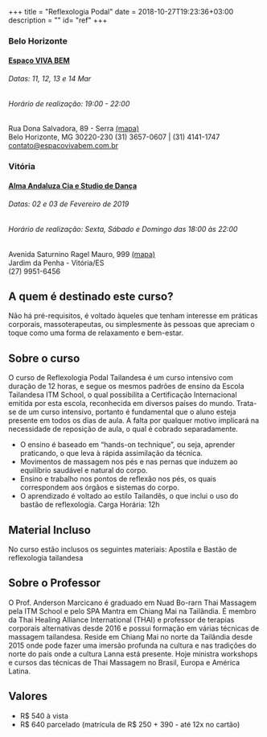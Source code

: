 +++
title = "Reflexologia Podal"
date = 2018-10-27T19:23:36+03:00
description = ""
id= "ref"
+++

### Belo Horizonte
#### [Espaço VIVA BEM](https://www.vivabemespacoholistico.com.br) 
###### Datas: 11, 12, 13 e 14 Mar 
###### Horário de realização: 19:00 - 22:00
Rua Dona Salvadora, 89 - Serra   [(mapa)](https://goo.gl/maps/EBh7uivfFe92)  
Belo Horizonte, MG 30220-230
(31) 3657-0607 | (31) 4141-1747  
[contato@espacovivabem.com.br](contato@espacovivabem.com.br) 


<!-- ### Rio de Janeiro
#### [A Árvore](https://www.facebook.com/aarvoreioga/) 
###### Datas: 22 e 23 de Novembro 2018
###### Horário de realização: Quinta e Sexta das 10:00 às 18:00
Rua Paulino Fernandes, 58 sala 203   [(mapa)](https://goo.gl/maps/R7oUkr9QkHS2)  
Botafogo - Rio de Janeiro/RJ   
(21) 99812-4624   
[aarvoreiyengaryoga@gmail.com](mailto:aarvoreiyengaryoga@gmail.com)   -->

### Vitória
#### [Alma Andaluza Cia e Studio de Dança](http://www.almaandaluza.com.br)
###### Datas: 02 e 03 de Fevereiro de 2019
###### Horário de realização: Sexta, Sábado e Domingo das 18:00 às 22:00
Avenida Saturnino Ragel Mauro, 999  [(mapa)](https://goo.gl/maps/V5w2kocXmZ62)  
Jardim da Penha - Vitória/ES  
(27) 9951-6456  




## A quem é destinado este curso?
Não há pré-requisitos, é voltado àqueles que tenham interesse em práticas corporais, massoterapeutas, ou simplesmente às pessoas que apreciam o toque como uma forma de relaxamento e bem-estar.

## Sobre o curso
O curso de Reflexologia Podal Tailandesa é um curso intensivo com duração de 12 horas, e segue os mesmos padrões de ensino da Escola Tailandesa ITM School, o qual possibilita a Certificação Internacional emitida por esta escola, reconhecida em diversos países do mundo.
Trata-se de um curso intensivo, portanto é fundamental que o aluno esteja presente em todos os dias de aula. A falta por qualquer motivo implicará na necessidade de reposição de aula, o qual é cobrado separadamente.

- O ensino é baseado em “hands-on technique”, ou seja, aprender praticando, o que leva à rápida assimilação da técnica.
- Movimentos de massagem nos pés e nas pernas que induzem ao equilíbrio saudável e natural do corpo.
- Ensino e trabalho nos pontos de reflexão nos pés, os quais correspondem aos órgãos e sistemas do corpo.
- O aprendizado é voltado ao estilo Tailandês, o que inclui o uso do bastão de reflexologia.
Carga Horária: 12h

## Material Incluso
No curso estão inclusos os seguintes materiais: Apostila e Bastão de reflexologia tailandesa

## Sobre o Professor
O Prof. Anderson Marcicano é graduado em Nuad Bo-rarn Thai Massagem pela ITM School e pelo SPA Mantra em Chiang Mai na Tailândia. É membro da Thai Healing Alliance International (THAI) e professor de terapias corporais alternativas desde 2016 e possui formação em várias técnicas de massagem tailandesa. Reside em Chiang Mai no norte da Tailândia desde 2015 onde pode fazer uma imersão profunda na cultura e nas tradições do norte do país onde a cultura Lanna está presente. Hoje ministra workshops e cursos das técnicas de Thai Massagem no Brasil, Europa e América Latina.

## Valores
- R$ 540 à vista
- R$ 640 parcelado (matrícula de R$ 250 + 390 - até 12x no cartão)